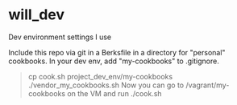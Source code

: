 # will_dev
Dev environment settings I use

Include this repo via git in a Berksfile in a directory for "personal" cookbooks.
In your dev env, add "my-cookbooks" to .gitignore.
> cp cook.sh project_dev_env/my-cookbooks
> ./vendor_my_cookbooks.sh
Now you can go to /vagrant/my-cookbooks on the VM and run
> ./cook.sh

